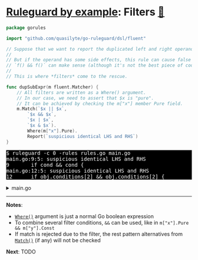 # [Ruleguard by example](https://go-ruleguard.github.io/by-example/): Filters [:pencil:](https://github.com/go-ruleguard/go-ruleguard.github.io/blob/master/by-example/filters.md)

```go
package gorules

import "github.com/quasilyte/go-ruleguard/dsl/fluent"

// Suppose that we want to report the duplicated left and right operands of binary operations.
//
// But if the operand has some side effects, this rule can cause false positives:
// `f() && f()` can make sense (although it's not the best piece of code).
//
// This is where *filters* come to the rescue.

func dupSubExpr(m fluent.Matcher) {
	// All filters are written as a Where() argument.
	// In our case, we need to assert that $x is "pure".
	// It can be achieved by checking the m["x"] member Pure field.
	m.Match(`$x || $x`,
		`$x && $x`,
		`$x | $x`,
		`$x & $x`).
		Where(m["x"].Pure).
		Report(`suspicious identical LHS and RHS`)
}
```

<pre style="color: white; background-color: black">
$ ruleguard -c 0 -rules rules.go main.go
main.go:9:5: suspicious identical LHS and RHS
9		if cond && cond {
main.go:12:5: suspicious identical LHS and RHS
12		if obj.conditions[2] && obj.conditions[2] {
</pre>

<details><summary>main.go</summary>

```go
package main

func main() {
	var cond bool
	var obj struct {
		conditions []bool
	}

	if cond && cond {
	}

	if obj.conditions[2] && obj.conditions[2] {
	}

	if f() && f() { // $x is not pure
	}
}

func f() bool { return false }
```

</details>

<hr>

**Notes**:

* [`Where()`](https://pkg.go.dev/github.com/quasilyte/go-ruleguard/dsl/fluent#Matcher.Where) argument is just a normal Go boolean expression
* To combine several filter conditions, `&&` can be used, like in `m["x"].Pure && m["y"].Const`
* If match is rejected due to the filter, the rest pattern alternatives from [`Match()`](https://pkg.go.dev/github.com/quasilyte/go-ruleguard/dsl/fluent#Matcher.Match) (if any) will not be checked

**Next**: TODO
